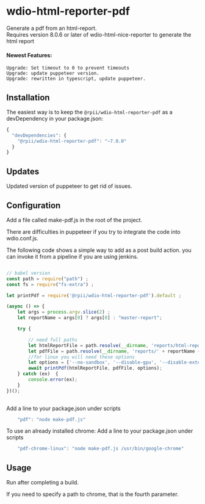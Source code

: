 # wdio-html-reporter-pdf
Generate a pdf from an html-report.  
Requires version 8.0.6 or later of wdio-html-nice-reporter to generate the html report
#### Newest Features:

    Upgrade: Set timeout to 0 to prevent timeouts
    Upgrade: update puppeteer version.  
    Upgrade: rewritten in typescript, update puppeteer.  


## Installation

The easiest way is to keep the `@rpii/wdio-html-reporter-pdf` as a devDependency in your package.json:

```javascript
{
  "devDependencies": {
    "@rpii/wdio-html-reporter-pdf": "~7.0.0"
  }
}
```
## Updates

Updated version of puppeteer to get rid of issues.


## Configuration
Add a file called make-pdf.js in the root of the project.

There are difficulties in puppeteer if you try to integrate the code into wdio.conf.js.

The following code shows a simple way to add as a post build action.  you can invoke it from a pipeline if you are using jenkins.


```javascript / babel

// babel version
const path = require("path") ;
const fs = require("fs-extra") ;

let printPdf = require('@rpii/wdio-html-reporter-pdf').default ;

(async () => {
    let args = process.argv.slice(2) ;
    let reportName = args[0] ? args[0] : "master-report";

    try {

        // need full paths
        let htmlReportFile = path.resolve(__dirname, 'reports/html-reports/' + reportName + '.html');
        let pdfFile = path.resolve(__dirname, 'reports/' + reportName + '.pdf');
        //for linux you will need these options
        let options = ['--no-sandbox', '--disable-gpu', '--disable-extensions'];
        await printPdf(htmlReportFile, pdfFile, options);
    } catch (ex)  {
        console.error(ex);
    }
})();
    
``` 

Add a line to your package.json under scripts
```javascript
    "pdf": "node make-pdf.js"
``` 
To use an already installed chrome:  Add a line to your package.json under scripts

```javascript
    "pdf-chrome-linux": "node make-pdf.js /usr/bin/google-chrome"
``` 

## Usage
Run after completing a build.

If you need to specify a path to chrome, that is the fourth parameter.